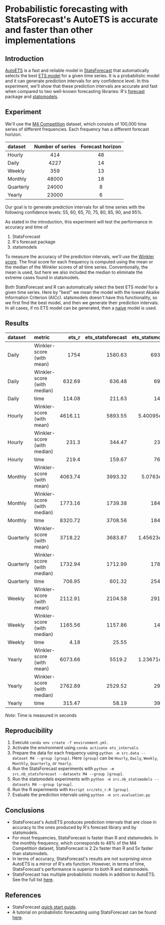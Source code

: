 # Probabilistic forecasting with StatsForecast's AutoETS is accurate and faster than other implementations

## Introduction

[AutoETS](https://nixtlaverse.nixtla.io/statsforecast/models#class-autoets) is a fast and reliable model in [StatsForecast](https://nixtlaverse.nixtla.io/statsforecast/) that automatically selects the best [ETS model](https://otexts.com/fpp3/ets.html) for a given time series. It is a probabilistic model and it can generate prediction intervals for any confidence level. In this experiment, we'll show that these prediction intervals are accurate and fast when compared to two well-known forecasting libraries: R's [forecast](https://pkg.robjhyndman.com/forecast/) package and [statsmodels](https://www.statsmodels.org/dev/index.html).

## Experiment

We'll use the [M4 Competition](https://www.sciencedirect.com/science/article/pii/S0169207019301128) dataset, which consists of 100,000 time series of different frequencies. Each frequency has a different forecast horizon.

| dataset  |Number of series | Forecast horizon|
|:---------|:---------------:|:---------------:|
| Hourly   | 414             | 48              |
| Daily    | 4227            | 14              |
| Weekly   | 359             | 13              |
| Monthly  | 48000           | 18              |
| Quarterly| 24000           | 8               |
| Yearly   | 23000           | 6               |

Our goal is to generate prediction intervals for all time series with the following confidence levels: 55, 60, 65, 70, 75, 80, 85, 90, and 95%.

As stated in the introduction, this experiment will test the performance in accuracy and time of

1. StatsForecast
2. R's forecast package
3. statsmodels

To measure the accuracy of the prediction intervals, we'll use the [Winkler score](https://otexts.com/fpp3/distaccuracy.html). The final score for each frequency is computed using the mean or the median of the Winkler scores of all time series. Conventionally, the mean is used, but here we also included the median to eliminate the extreme cases found in statsmodels.

Both StatsForecast and R can automatically select the best ETS model for a given time series. Here by "best" we mean the model with the lowest Akaike Information Criterion (AICc). statsmodels doesn't have this functionality, so we first find the best model, and then we generate their prediction intervals. In all cases, if no ETS model can be generated, then a [naive](https://otexts.com/fpp3/simple-methods.html) model is used.

## Results

| dataset   | metric                      |   ets_r |   ets_statsforecast |   ets_statsmodels |
|:----------|:----------------------------|--------:|--------------------:|------------------:|
| Daily     | Winkler-score (with mean)   | 1754    |             1580.63 |   69321.7         |
| Daily     | Winkler-score (with median) |  632.69 |              636.48 |     695.96        |
| Daily     | time                        |  114.08 |              211.63 |     145.82        |
| Hourly    | Winkler-score (with mean)   | 4616.11 |             5893.55 |       5.40095e+12 |
| Hourly    | Winkler-score (with median) |  231.3  |              344.47 |     238.61        |
| Hourly    | time                        |  219.4  |              159.67 |     761.04        |
| Monthly   | Winkler-score (with mean)   | 4063.74 |             3993.32 |       5.0763e+16  |
| Monthly   | Winkler-score (with median) | 1773.16 |             1739.38 |    1840.05        |
| Monthly   | time                        | 8320.72 |             3708.56 |   18464.3         |
| Quarterly | Winkler-score (with mean)   | 3718.22 |             3683.87 |       1.45623e+20 |
| Quarterly | Winkler-score (with median) | 1732.94 |             1712.99 |    1788.29        |
| Quarterly | time                        |  706.95 |              601.32 |    2549.96        |
| Weekly    | Winkler-score (with mean)   | 2112.91 |             2104.58 |    2917.29        |
| Weekly    | Winkler-score (with median) | 1165.56 |             1157.86 |    1410.7         |
| Weekly    | time                        |    4.18 |               25.55 |       8.53        |
| Yearly    | Winkler-score (with mean)   | 6073.66 |             5519.2  |       1.23671e+07 |
| Yearly    | Winkler-score (with median) | 2762.89 |             2529.52 |    2914.6         |
| Yearly    | time                        |  315.47 |               58.19 |     395.92        |

*Note*: Time is measured in seconds

## Reproducibility

1. Execute `conda env create -f environment.yml`.
2. Activate the environment using `conda activate ets_intervals`.
3. Prepare the data for each frequency using `python -m src.data --dataset M4 --group [group]`. Here `[group]` can be `Hourly`, `Daily`, `Weekly`, `Monthly`, `Quarterly`, or `Yearly`.
4. Run the StatsForecast experiments with `python -m src.nb_statsforecast --datasets M4 --group [group]`.
5. Run the statsmodels experiments with `python -m src.nb_statsmodels --datasets M4 --group [group]`.
6. Run the R experiments with `Rscript src/ets_r.R [group]`.
7. Evaluate the prediction intervals using `python -m src.evaluation.py`

## Conclusions

- StatsForecast's AutoETS produces prediction intervals that are close in accuracy to the ones produced by R's forecast library and by statsmodels.
- For most frequencies, StatsForecast is faster than R and statsmodels. In the monthly frequency, which corresponds to 48% of the M4 Competition dataset, StatsForecast is 2.2x faster than R and 5x faster than statsmodels.
- In terms of accuracy, StatsForecast's results are not surprising since AutoETS is a mirror of R's ets function. However, in terms of time, StatsForecast's performance is superior to both R and statsmodels.
- StatsForecast has multiple probabilistic models in addition to AutoETS. See the full list [here](https://nixtlaverse.nixtla.io/statsforecast/src/core/models_intro).

## References

- StatsForecast [quick start guide](https://nixtlaverse.nixtla.io/statsforecast/docs/getting-started/1_Getting_Started_short).
- A tutorial on probabilistic forecasting using StatsForecast can be found [here](https://nixtlaverse.nixtla.io/statsforecast/docs/tutorials/UncertaintyIntervals).
